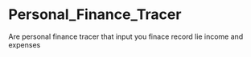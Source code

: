 # Personal_Finance_Tracer
Are personal finance tracer that input you finace record lie income and expenses
